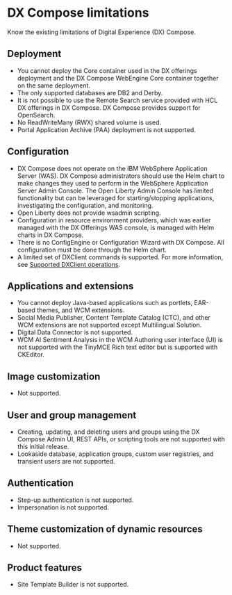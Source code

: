 # DX Compose limitations

Know the existing limitations of Digital Experience (DX) Compose.

## Deployment

- You cannot deploy the Core container used in the DX offerings deployment and the DX Compose WebEngine Core container together on the same deployment.
- The only supported databases are DB2 and Derby.
- It is not possible to use the Remote Search service provided with HCL DX offerings in DX Compose. DX Compose provides support for OpenSearch.
- No ReadWriteMany (RWX) shared volume is used.
- Portal Application Archive (PAA) deployment is not supported.

## Configuration

- DX Compose does not operate on the IBM WebSphere Application Server (WAS). DX Compose administrators should use the Helm chart to make changes they used to perform in the WebSphere Application Server Admin Console. The Open Liberty Admin Console has limited functionality but can be leveraged for starting/stopping applications, investigating the configuration, and monitoring.
- Open Liberty does not provide wsadmin scripting.
- Configuration in resource environment providers, which was earlier managed with the DX Offerings WAS console, is managed with Helm charts in DX Compose.
- There is no ConfigEngine or Configuration Wizard with DX Compose. All configuration must be done through the Helm chart.
- A limited set of DXClient commands is supported. For more information, see [Supported DXClient operations](../deploy_dx/manage/working_with_compose/dxclient.md).

## Applications and extensions

- You cannot deploy Java-based applications such as portlets, EAR-based themes, and WCM extensions.
- Social Media Publisher, Content Template Catalog (CTC), and other WCM extensions are not supported except Multilingual Solution.
- Digital Data Connector is not supported.
- WCM AI Sentiment Analysis in the WCM Authoring user interface (UI) is not supported with the TinyMCE Rich text editor but is supported with CKEditor.

## Image customization

- Not supported.

## User and group management

- Creating, updating, and deleting users and groups using the DX Compose Admin UI, REST APIs, or scripting tools are not supported with this initial release.
- Lookaside database, application groups, custom user registries, and transient users are not supported.

## Authentication

- Step-up authentication is not supported.
- Impersonation is not supported.

## Theme customization of dynamic resources

- Not supported.

## Product features

- Site Template Builder is not supported.
